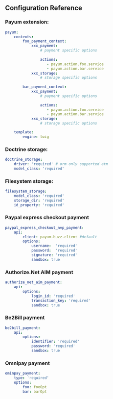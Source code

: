 ## Configuration Reference

### Payum extension:

```yaml
payum:
    contexts:
        foo_payment_context:
            xxx_payment:
                # payment specific options
                
                actions:
                   - payum.action.foo.service
                   - payum.action.bar.service
            xxx_storage:
                # storage specific options
                
        bar_payment_context:
            xxx_payment:
                # payment specific options
                
                actions:
                   - payum.action.foo.service
                   - payum.action.bar.service
            xxx_storage:
                # storage specific options

    template:
        engine: twig
```

### Doctrine storage:

```yaml
doctrine_storage:
    driver: 'required' # orm only supported atm
    model_class: 'required'
```

### Filesystem storage:

```yaml
filesystem_storage:
    model_class: 'required'
    storage_dir: 'required'
    id_property: 'required'
```

### Paypal express checkout payment

```yaml
paypal_express_checkout_nvp_payment:
    api:
        client: payum.buzz.client #default
        options:
            username:  'required'
            password:  'required'
            signature: 'required'
            sandbox: true
```

### Authorize.Net AIM payment

```yaml
authorize_net_aim_payment:
    api:
        options:
            login_id: 'required'
            transaction_key: 'required'
            sandbox: true
```

### Be2Bill payment

```yml
be2bill_payment:
    api:
        options:
            identifier: 'required'
            password: 'required'
            sandbox: true
```

### Omnipay payment

```yml
ominpay_payment:
    type: 'required'
    options:
        foo: fooOpt
        bar: barOpt
```